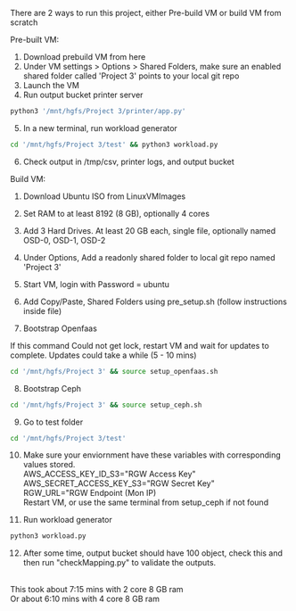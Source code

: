 There are 2 ways to run this project, either Pre-build VM or build VM from
scratch

Pre-built VM:

1. Download prebuild VM from here
2. Under VM settings > Options > Shared Folders, make sure an enabled shared
   folder called 'Project 3' points to your local git repo
3. Launch the VM
4. Run output bucket printer server

```bash
python3 '/mnt/hgfs/Project 3/printer/app.py'
```

5. In a new terminal, run workload generator

```bash
cd '/mnt/hgfs/Project 3/test' && python3 workload.py
```

6. Check output in /tmp/csv, printer logs, and output bucket

Build VM:

1. Download Ubuntu ISO from LinuxVMImages
2. Set RAM to at least 8192 (8 GB), optionally 4 cores
3. Add 3 Hard Drives. At least 20 GB each, single file, optionally named OSD-0,
   OSD-1, OSD-2
4. Under Options, Add a readonly shared folder to local git repo named 'Project
   3'
5. Start VM, login with Password = ubuntu
6. Add Copy/Paste, Shared Folders using pre_setup.sh (follow instructions inside
   file)

7. Bootstrap Openfaas

If this command Could not get lock, restart VM and wait for updates to complete.
Updates could take a while (5 - 10 mins)

```bash
cd '/mnt/hgfs/Project 3' && source setup_openfaas.sh
```

8. Bootstrap Ceph

```bash
cd '/mnt/hgfs/Project 3' && source setup_ceph.sh
```

9. Go to test folder

```bash
cd '/mnt/hgfs/Project 3/test'
```

10. Make sure your enviornment have these variables with corresponding values
    stored.<br /> AWS_ACCESS_KEY_ID_S3="RGW Access Key"<br />
    AWS_SECRET_ACCESS_KEY_S3="RGW Secret Key"<br /> RGW_URL="RGW Endpoint (Mon
    IP)<br/> Restart VM, or use the same terminal from setup_ceph if not
    found<br/>

11. Run workload generator

```bash
python3 workload.py
```

12. After some time, output bucket should have 100 object, check this and then
    run "checkMapping.py" to validate the outputs.

<br>
This took about 7:15 mins with 2 core 8 GB ram
<br>
Or about 6:10 mins with 4 core 8 GB ram
